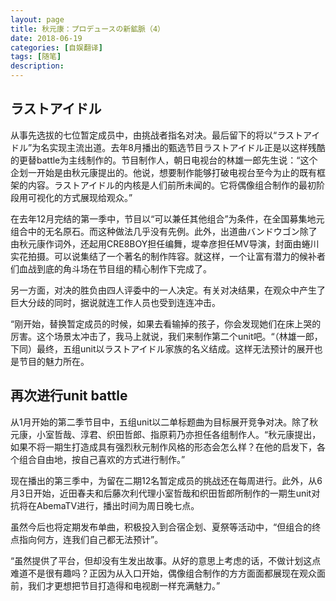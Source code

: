 ```yaml
---
layout: page
title: 秋元康：プロデュースの新鉱脈（4）
date: 2018-06-19
categories: [自娱翻译]
tags: [随笔]
description: 
---
```




## ラストアイドル

从事先选拔的七位暂定成员中，由挑战者指名对决。最后留下的将以“ラストアイドル”为名实现主流出道。去年8月播出的甄选节目ラストアイドル正是以这样残酷的更替battle为主线制作的。节目制作人，朝日电视台的林雄一郎先生说：“这个企划一开始是由秋元康提出的。他说，想要制作能够打破电视台至今为止的既有框架的内容。ラストアイドル的内核是人们前所未闻的。它将偶像组合制作的最初阶段用可视化的方式展现给观众。”


在去年12月完结的第一季中，节目以“可以兼任其他组合”为条件，在全国募集地元组合中的无名原石。而这种做法几乎没有先例。此外，出道曲バンドウゴン除了由秋元康作词外，还起用CRE8BOY担任编舞，堤幸彦担任MV导演，封面由蜷川实花拍摄。可以说集结了一个著名的制作阵容。就这样，一个让富有潜力的候补者们血战到底的角斗场在节目组的精心制作下完成了。

另一方面，对决的胜负由四人评委中的一人决定。有关对决结果，在观众中产生了巨大分歧的同时，据说就连工作人员也受到连连冲击。


“刚开始，替换暂定成员的时候，如果去看输掉的孩子，你会发现她们在床上哭的厉害。这个场景太冲击了，我马上就说，我们来制作第二个unit吧。“（林雄一郎，下同）最终，五组unit以ラストアイドル家族的名义结成。这样无法预计的展开也是节目的魅力所在。

## 再次进行unit battle

从1月开始的第二季节目中，五组unit以二单标题曲为目标展开竞争对决。除了秋元康，小室哲哉、淳君、织田哲郎、指原莉乃亦担任各组制作人。“秋元康提出，如果不将一期生打造成具有强烈秋元制作风格的形态会怎么样？在他的启发下，各个组合自由地，按自己喜欢的方式进行制作。”

现在播出的第三季中，为留在二期12名暂定成员的挑战还在每周进行。此外，从6月3日开始，近田春夫和后藤次利代理小室哲哉和织田哲郎所制作的一期生unit对抗将在AbemaTV进行，播出时间为周日晚七点。

虽然今后也将定期发布单曲，积极投入到合宿企划、夏祭等活动中，“但组合的终点指向何方，连我们自己都无法预计”。


“虽然提供了平台，但却没有生发出故事。从好的意思上考虑的话，不做计划这点难道不是很有趣吗？正因为从入口开始，偶像组合制作的方方面面都展现在观众面前，我们才更想把节目打造得和电视剧一样充满魅力。”



